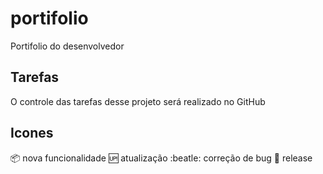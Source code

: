 # portifolio
Portifolio do desenvolvedor

## Tarefas

O controle das tarefas desse projeto será realizado no GitHub


## Icones

:package: nova funcionalidade
:up: atualização
:beatle: correção de bug
:checkered_flag: release